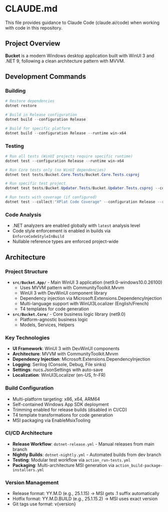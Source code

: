 # CLAUDE.md

This file provides guidance to Claude Code (claude.ai/code) when working with code in this repository.

## Project Overview

**Bucket** is a modern Windows desktop application built with WinUI 3 and .NET 9, following a clean architecture pattern with MVVM.

## Development Commands

### Building
```powershell
# Restore dependencies
dotnet restore

# Build in Release configuration
dotnet build --configuration Release

# Build for specific platform
dotnet build --configuration Release --runtime win-x64
```

### Testing
```powershell
# Run all tests (WinUI projects require specific runtime)
dotnet test --configuration Release --runtime win-x64

# Run Core tests only (no WinUI dependencies)
dotnet test tests/Bucket.Core.Tests/Bucket.Core.Tests.csproj

# Run specific test project
dotnet test tests/Bucket.Updater.Tests/Bucket.Updater.Tests.csproj --configuration Release --runtime win-x64

# Run tests with coverage (if configured)
dotnet test --collect:"XPlat Code Coverage" --configuration Release --runtime win-x64
```

### Code Analysis
- .NET analyzers are enabled globally with `latest` analysis level
- Code style enforcement is enabled in builds via `EnforceCodeStyleInBuild`
- Nullable reference types are enforced project-wide

## Architecture

### Project Structure
- **`src/Bucket.App/`** - Main WinUI 3 application (net9.0-windows10.0.26100)
  - Uses MVVM pattern with CommunityToolkit.Mvvm
  - WinUI 3 with DevWinUI component library
  - Dependency injection via Microsoft.Extensions.DependencyInjection
  - Multi-language support with WinUI3Localizer (English/French)
  - T4 templates for code generation
- **`src/Bucket.Core/`** - Core business logic library (net9.0)
  - Platform-agnostic business logic
  - Models, Services, Helpers

### Key Technologies
- **UI Framework**: WinUI 3 with DevWinUI components
- **Architecture**: MVVM with CommunityToolkit.Mvvm
- **Dependency Injection**: Microsoft.Extensions.DependencyInjection
- **Logging**: Serilog (Console, Debug, File sinks)
- **Settings**: nucs.JsonSettings with auto-save
- **Localization**: WinUI3Localizer (en-US, fr-FR)

### Build Configuration
- Multi-platform targeting: x86, x64, ARM64
- Self-contained Windows App SDK deployment
- Trimming enabled for release builds (disabled in CI/CD)
- T4 template transformations for code generation
- MSI packaging via EnableMsixTooling

### CI/CD Architecture
- **Release Workflow**: `dotnet-release.yml` - Manual releases from main branch
- **Nightly Builds**: `dotnet-nightly.yml` - Automated builds from dev branch
- **Testing**: Modular test workflow via `action_run-tests.yml`
- **Packaging**: Multi-architecture MSI generation via `action_build-package-installers.yml`

### Version Management
- Release format: YY.M.D (e.g., 25.1.15) → MSI gets .1 suffix automatically
- Hotfix format: YY.M.D.BUILD (e.g., 25.1.15.2) → MSI uses exact version
- Git tags use format: v{version}